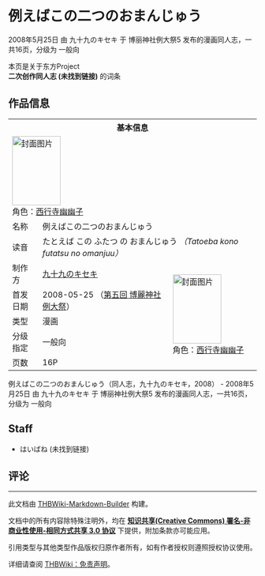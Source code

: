 # 例えばこの二つのおまんじゅう

<!-- source html: G:\repos\THBWiki-Markdown-Builder\THBWikiMarkdown\Temp\main\0\05\ns0%3A%E4%BE%8B%E3%81%88%E3%81%B0%E3%81%93%E3%81%AE%E4%BA%8C%E3%81%A4%E3%81%AE%E3%81%8A%E3%81%BE%E3%82%93%E3%81%98%E3%82%85%E3%81%86.html -->

2008年5月25日 由 九十九のキセキ 于 博丽神社例大祭5 发布的漫画同人志，一共16页，分级为 一般向

本页是关于东方Project  
 **二次创作同人志 (未找到链接)** 的词条
## 作品信息

<table><tbody><tr><th colspan="3">基本信息</th></tr><tr><td class="cover-artwork-mobile" colspan="2"><a href="./文件-例えばこの二つのおまんじゅう封面.jpg.md" class="image" title="封面图片"><img alt="封面图片" src="https://upload.thwiki.cc/thumb/5/55/%E4%BE%8B%E3%81%88%E3%81%B0%E3%81%93%E3%81%AE%E4%BA%8C%E3%81%A4%E3%81%AE%E3%81%8A%E3%81%BE%E3%82%93%E3%81%98%E3%82%85%E3%81%86%E5%B0%81%E9%9D%A2.jpg/98px-%E4%BE%8B%E3%81%88%E3%81%B0%E3%81%93%E3%81%AE%E4%BA%8C%E3%81%A4%E3%81%AE%E3%81%8A%E3%81%BE%E3%82%93%E3%81%98%E3%82%85%E3%81%86%E5%B0%81%E9%9D%A2.jpg" decoding="async" loading="lazy" width="98" height="140" srcset="https://upload.thwiki.cc/thumb/5/55/%E4%BE%8B%E3%81%88%E3%81%B0%E3%81%93%E3%81%AE%E4%BA%8C%E3%81%A4%E3%81%AE%E3%81%8A%E3%81%BE%E3%82%93%E3%81%98%E3%82%85%E3%81%86%E5%B0%81%E9%9D%A2.jpg/146px-%E4%BE%8B%E3%81%88%E3%81%B0%E3%81%93%E3%81%AE%E4%BA%8C%E3%81%A4%E3%81%AE%E3%81%8A%E3%81%BE%E3%82%93%E3%81%98%E3%82%85%E3%81%86%E5%B0%81%E9%9D%A2.jpg 1.5x, https://upload.thwiki.cc/thumb/5/55/%E4%BE%8B%E3%81%88%E3%81%B0%E3%81%93%E3%81%AE%E4%BA%8C%E3%81%A4%E3%81%AE%E3%81%8A%E3%81%BE%E3%82%93%E3%81%98%E3%82%85%E3%81%86%E5%B0%81%E9%9D%A2.jpg/195px-%E4%BE%8B%E3%81%88%E3%81%B0%E3%81%93%E3%81%AE%E4%BA%8C%E3%81%A4%E3%81%AE%E3%81%8A%E3%81%BE%E3%82%93%E3%81%98%E3%82%85%E3%81%86%E5%B0%81%E9%9D%A2.jpg 2x" data-file-width="268" data-file-height="384"></a><div class="cover-char">角色：<a href="./西行寺幽幽子.md" title="西行寺幽幽子">西行寺幽幽子</a></div></td>
</tr><tr><td class="label">名称</td><td colspan="2"> 例えばこの二つのおまんじゅう </td></tr><tr><td class="label">读音</td><td colspan="2"> たとえば この ふたつ の おまんじゅう <i>（Tatoeba kono futatsu no omanjuu）</i> </td></tr><tr><td class="label">制作方</td><td><a href="./九十九のキセキ.md" title="九十九のキセキ">九十九のキセキ</a></td><td class="cover-artwork" rowspan="5" style="min-width:140px;"><a href="./文件-例えばこの二つのおまんじゅう封面.jpg.md" class="image" title="封面图片"><img alt="封面图片" src="https://upload.thwiki.cc/thumb/5/55/%E4%BE%8B%E3%81%88%E3%81%B0%E3%81%93%E3%81%AE%E4%BA%8C%E3%81%A4%E3%81%AE%E3%81%8A%E3%81%BE%E3%82%93%E3%81%98%E3%82%85%E3%81%86%E5%B0%81%E9%9D%A2.jpg/98px-%E4%BE%8B%E3%81%88%E3%81%B0%E3%81%93%E3%81%AE%E4%BA%8C%E3%81%A4%E3%81%AE%E3%81%8A%E3%81%BE%E3%82%93%E3%81%98%E3%82%85%E3%81%86%E5%B0%81%E9%9D%A2.jpg" decoding="async" loading="lazy" width="98" height="140" srcset="https://upload.thwiki.cc/thumb/5/55/%E4%BE%8B%E3%81%88%E3%81%B0%E3%81%93%E3%81%AE%E4%BA%8C%E3%81%A4%E3%81%AE%E3%81%8A%E3%81%BE%E3%82%93%E3%81%98%E3%82%85%E3%81%86%E5%B0%81%E9%9D%A2.jpg/146px-%E4%BE%8B%E3%81%88%E3%81%B0%E3%81%93%E3%81%AE%E4%BA%8C%E3%81%A4%E3%81%AE%E3%81%8A%E3%81%BE%E3%82%93%E3%81%98%E3%82%85%E3%81%86%E5%B0%81%E9%9D%A2.jpg 1.5x, https://upload.thwiki.cc/thumb/5/55/%E4%BE%8B%E3%81%88%E3%81%B0%E3%81%93%E3%81%AE%E4%BA%8C%E3%81%A4%E3%81%AE%E3%81%8A%E3%81%BE%E3%82%93%E3%81%98%E3%82%85%E3%81%86%E5%B0%81%E9%9D%A2.jpg/195px-%E4%BE%8B%E3%81%88%E3%81%B0%E3%81%93%E3%81%AE%E4%BA%8C%E3%81%A4%E3%81%AE%E3%81%8A%E3%81%BE%E3%82%93%E3%81%98%E3%82%85%E3%81%86%E5%B0%81%E9%9D%A2.jpg 2x" data-file-width="268" data-file-height="384"></a><div class="cover-char">角色：<a href="./西行寺幽幽子.md" title="西行寺幽幽子">西行寺幽幽子</a></div></td>
</tr><tr><td class="label">首发日期</td><td>2008-05-25&#160;（<a href="/展会作品列表?e=%E5%8D%9A%E4%B8%BD%E7%A5%9E%E7%A4%BE%E4%BE%8B%E5%A4%A7%E7%A5%AD%235">第五回 博麗神社例大祭</a>）</td></tr><tr><td class="label">类型</td><td>漫画</td></tr><tr><td class="label">分级指定</td><td>一般向</td></tr><tr><td class="label">页数</td><td>16P</td></tr></tbody></table>

例えばこの二つのおまんじゅう（同人志，九十九のキセキ，2008） - 2008年5月25日 由 九十九のキセキ 于 博丽神社例大祭5 发布的漫画同人志，一共16页，分级为 一般向
## Staff
- はいばね (未找到链接)

## 评论




---

此文档由 [THBWiki-Markdown-Builder](https://github.com/Delsin-Yu/THBWiki-Markdown-Builder) 构建。

文档中的所有内容除特殊注明外，均在 [**知识共享(Creative Commons) 署名-非商业性使用-相同方式共享 3.0 协议**](https://creativecommons.org/licenses/by-sa/3.0/deed.zh-hans) 下提供，附加条款亦可能应用。

引用类型与其他类型作品版权归原作者所有，如有作者授权则遵照授权协议使用。

详细请查阅 [THBWiki：免责声明](https://thbwiki.cc/THBWiki:%E5%85%8D%E8%B4%A3%E5%A3%B0%E6%98%8E)。

